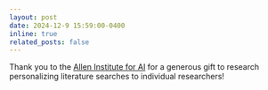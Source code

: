 ```yaml
---
layout: post
date: 2024-12-9 15:59:00-0400
inline: true
related_posts: false
---
```


Thank you to the [Allen Institute for AI](https://allenai.org/) for a generous gift to research personalizing literature searches to individual researchers! 